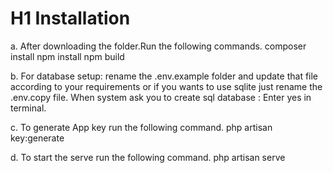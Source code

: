 # H1 Installation 

a. After downloading the folder.Run the following commands.
    composer install
    npm install
    npm build 

b. For database setup:
    rename the .env.example folder and update that file according to your requirements or
    if you wants to use sqlite just rename the .env.copy file.
        When system ask you to create sql database : Enter yes in terminal.

c.  To generate App key run the following command.
    php artisan key:generate

d.  To start the serve run the following command.
    php artisan serve